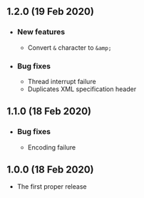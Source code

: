## 1.2.0 (19 Feb 2020)
  - ### New features
    - Convert `&` character to `&amp;`
  - ### Bug fixes
    - Thread interrupt failure
    - Duplicates XML specification header

## 1.1.0 (18 Feb 2020)
  - ### Bug fixes
    - Encoding failure

## 1.0.0 (18 Feb 2020)
  - The first proper release